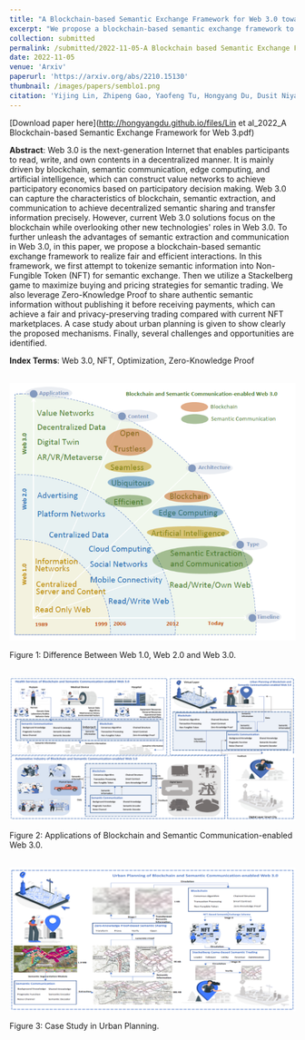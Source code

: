 ```yaml
---
title: "A Blockchain-based Semantic Exchange Framework for Web 3.0 toward Participatory Economy"
excerpt: "We propose a blockchain-based semantic exchange framework to realize fair and efficient interactions. We first tokenize semantic information into Non-Fungible Token (NFT) for semantic exchange. Then we utilize a Stackelberg game to maximize buying and pricing strategies for semantic trading. We leverage Zero-Knowledge Proof to share authentic semantic information without publishing it before receiving payments."
collection: submitted
permalink: /submitted/2022-11-05-A Blockchain based Semantic Exchange Framework for Web 3.0 toward Participatory Economy
date: 2022-11-05
venue: 'Arxiv'
paperurl: 'https://arxiv.org/abs/2210.15130'
thumbnail: /images/papers/semblo1.png
citation: 'Yijing Lin, Zhipeng Gao, Yaofeng Tu, Hongyang Du, Dusit Niyato, Jiawen Kang, and Hui Yang. "A Blockchain-based Semantic Exchange Framework for Web 3.0 toward Participatory Economy." arXiv preprint arXiv:2211.16662 (2022).'
---
```


[Download paper here](http://hongyangdu.github.io/files/Lin et al_2022_A Blockchain-based Semantic Exchange Framework for Web 3.pdf)

**Abstract**: Web 3.0 is the next-generation Internet that enables participants to read, write, and own contents in a decentralized manner. It is mainly driven by blockchain, semantic communication, edge computing, and artificial intelligence, which can construct value networks to achieve participatory economics based on participatory decision making. Web 3.0 can capture the characteristics of blockchain, semantic extraction, and communication to achieve decentralized semantic sharing and transfer information precisely. However, current Web 3.0 solutions focus on the blockchain while overlooking other new technologies' roles in Web 3.0. To further unleash the advantages of semantic extraction and communication in Web 3.0, in this paper, we propose a blockchain-based semantic exchange framework to realize fair and efficient interactions. In this framework, we first attempt to tokenize semantic information into Non-Fungible Token (NFT) for semantic exchange. Then we utilize a Stackelberg game to maximize buying and pricing strategies for semantic trading. We also leverage Zero-Knowledge Proof to share authentic semantic information without publishing it before receiving payments, which can achieve a fair and privacy-preserving trading compared with current NFT marketplaces. A case study about urban planning is given to show clearly the proposed mechanisms. Finally, several challenges and opportunities are identified.

**Index Terms**: Web 3.0, NFT, Optimization, Zero-Knowledge Proof

<br/><img src='/images/papers/semblo1.png' width = "700">

Figure 1: Difference Between Web 1.0, Web 2.0 and Web 3.0.

<br/><img src='/images/papers/semblo2.png' width = "700">

Figure 2: Applications of Blockchain and Semantic Communication-enabled Web 3.0.

<br/><img src='/images/papers/semblo3.png' width = "700">

Figure 3: Case Study in Urban Planning.